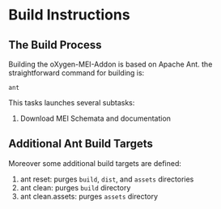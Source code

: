 # Build Instructions

## The Build Process
Building the oXygen-MEI-Addon is based on Apache Ant. the straightforward command for building is:

```shell
ant
```

This tasks launches several subtasks:

1. Download MEI Schemata and documentation

## Additional Ant Build Targets
Moreover some additional build targets are defined:

1. ant reset: purges `build`, `dist`, and `assets` directories
1. ant clean: purges `build` directory
1. ant clean.assets: purges `assets` directory